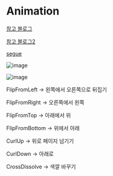 # Animation

[참고 블로그](https://zeddios.tistory.com/743)

[참고 블로그2](https://itnext.io/swift-uiview-lovely-animation-and-transition-d34bd623391f)

[segue](http://blog.naver.com/jdub7138/220393890771)

![image](https://miro.medium.com/max/600/1*UIHVORThx4xmKdrKxLOiqA.gif)

![image](/uploads/085055e5585d320442ef738f590d784c/image.png)

FlipFromLeft -> 왼쪽에서 오른쪽으로 뒤집기

FlipFromRight -> 오른쪽에서 왼쪽

FlipFromTop -> 아래에서 위

FlipFromBottom -> 위에서 아래

CurlUp -> 위로 페이지 넘기기

CurlDown -> 아래로

CrossDissolve -> 색깔 바꾸기